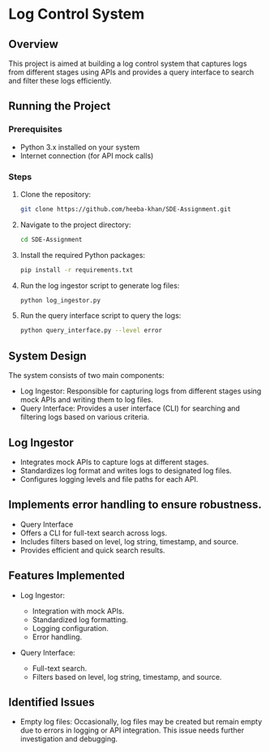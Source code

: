 # Log Control System

## Overview

This project is aimed at building a log control system that captures logs from different stages using APIs and provides a query interface to search and filter these logs efficiently.

## Running the Project

### Prerequisites

- Python 3.x installed on your system
- Internet connection (for API mock calls)

### Steps

1. Clone the repository:

   ```sh
   git clone https://github.com/heeba-khan/SDE-Assignment.git

2. Navigate to the project directory:
   
   ```sh
   cd SDE-Assignment

3. Install the required Python packages:

   ```sh
   pip install -r requirements.txt

4. Run the log ingestor script to generate log files:

    ```sh
    python log_ingestor.py

5. Run the query interface script to query the logs:

    ```sh
    python query_interface.py --level error


## System Design

The system consists of two main components:

- Log Ingestor: Responsible for capturing logs from different stages using mock APIs and writing them to log files.
- Query Interface: Provides a user interface (CLI) for searching and filtering logs based on various criteria.
  

## Log Ingestor

- Integrates mock APIs to capture logs at different stages.
- Standardizes log format and writes logs to designated log files.
- Configures logging levels and file paths for each API.

  
## Implements error handling to ensure robustness.

- Query Interface
- Offers a CLI for full-text search across logs.
- Includes filters based on level, log string, timestamp, and source.
- Provides efficient and quick search results.

## Features Implemented

- Log Ingestor:

  - Integration with mock APIs.
  - Standardized log formatting.
  - Logging configuration.
  - Error handling.

- Query Interface:

  - Full-text search.
  - Filters based on level, log string, timestamp, and source.

## Identified Issues

  - Empty log files: Occasionally, log files may be created but remain empty due to errors in logging or API integration. This issue needs further investigation and debugging.






